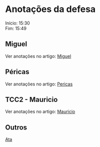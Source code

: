 # Anotações da defesa

Início: 15:30  
Fim: 15:49  

## Miguel

Ver anotações no artigo: [Miguel](tcc_MatheusMahnke_2022-07-06_banca_Miguel.pdf "Miguel")  

## Péricas

Ver anotações no artigo: [Pericas](tcc_MatheusMahnke_2022-07-06_banca_Pericas.pdf "Pericas")  

## TCC2 - Mauricio

Ver anotações no artigo: [Mauricio](tcc_MatheusMahnke_2022-07-06_banca_Mauricio.pdf "Mauricio")  

## Outros

[Ata](tcc_MatheusMahnke_2022-07-06_banca_ata.pdf "Ata")  
